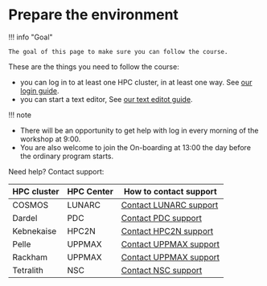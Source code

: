 # Prepare the environment

!!! info "Goal"

    The goal of this page to make sure you can follow the course.

These are the things you need to follow the course:

- you can log in to at least one HPC cluster, in at least one way.
  See [our login guide](common/login.md).
- you can start a text editor,
  See [our text editot guide](common/use_text_editor.md).

!!! note

- There will be an opportunity to get help with log in
  every morning of the workshop at 9:00.
- You are also welcome to join the On-boarding at 13:00
  the day before the ordinary program starts.

Need help? Contact support:

HPC cluster |HPC Center  | How to contact support
------------|------------|-------------------------------------------------------------------------------
COSMOS      | LUNARC     | [Contact LUNARC support](https://www.lunarc.lu.se/getting-help/)
Dardel      | PDC        | [Contact PDC support](https://support.pdc.kth.se/doc/contact/contact_support/)
Kebnekaise  | HPC2N      | [Contact HPC2N support](https://docs.hpc2n.umu.se/support/contact/)
Pelle       | UPPMAX     | [Contact UPPMAX support](https://docs.uppmax.uu.se/support/)
Rackham     | UPPMAX     | [Contact UPPMAX support](https://docs.uppmax.uu.se/support/)
Tetralith   | NSC        | [Contact NSC support](https://www.nsc.liu.se/support/)
